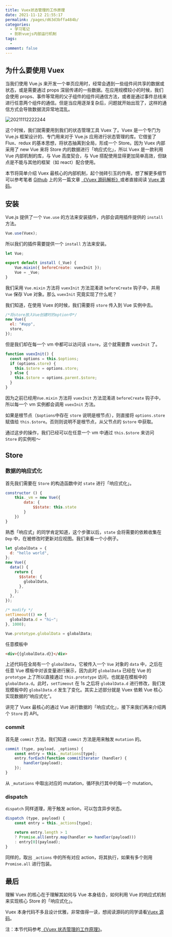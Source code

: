 ```yaml
---
title: Vuex状态管理的工作原理
date: 2021-11-12 21:55:17
permalink: /pages/d63d3bffa484b/
categories:
  - 学习笔记
  - 剖析vuejs内部运行机制
tags:
  -
comment: false
---
```


## 为什么要使用 Vuex

当我们使用 Vue.js 来开发一个单页应用时，经常会遇到一些组件间共享的数据或状态，或是需要通过 props 深层传递的一些数据。在应用规模较小的时候，我们会使用 props、事件等常用的父子组件的组件间通信方法，或者是通过事件总线来进行任意两个组件的通信。但是当应用逐渐复杂后，问题就开始出现了，这样的通信方式会导致数据流异常地混乱。

![20211112222244](https://cdn.jsdelivr.net/gh/wu529778790/image/blog/20211112222244.png)

这个时候，我们就需要用到我们的状态管理工具 Vuex 了。Vuex 是一个专门为 Vue.js 框架设计的、专门用来对于 Vue.js 应用进行状态管理的库。它借鉴了 Flux、redux 的基本思想，将状态抽离到全局，形成一个 Store。因为 Vuex 内部采用了 new Vue 来将 Store 内的数据进行「响应式化」，所以 Vuex 是一款利用 Vue 内部机制的库，与 Vue 高度契合，与 Vue 搭配使用显得更加简单高效，但缺点是不能与其他的框架（如 react）配合使用。

本节将简单介绍 Vuex 最核心的内部机制，起个抛砖引玉的作用，想了解更多细节可以参考笔者 [Github](https://github.com/answershuto) 上的另一篇文章 [《Vuex 源码解析》](https://github.com/answershuto/learnVue/blob/master/docs/Vuex%E6%BA%90%E7%A0%81%E8%A7%A3%E6%9E%90.MarkDown)或者直接阅读 [Vuex 源码](https://github.com/vuejs/vuex)。

## 安装

Vue.js 提供了一个 `Vue.use` 的方法来安装插件，内部会调用插件提供的 `install` 方法。

```js
Vue.use(Vuex);
```

所以我们的插件需要提供一个 `install` 方法来安装。

```js
let Vue;

export default install (_Vue) {
    Vue.mixin({ beforeCreate: vuexInit });
    Vue = _Vue;
}

```

我们采用 `Vue.mixin` 方法将 `vuexInit` 方法混淆进 `beforeCreate` 钩子中，并用 `Vue` 保存 Vue 对象。那么 `vuexInit` 究竟实现了什么呢？

我们知道，在使用 Vuex 的时候，我们需要将 `store` 传入到 Vue 实例中去。

```js
/*将store放入Vue创建时的option中*/
new Vue({
  el: "#app",
  store,
});
```

但是我们却在每一个 vm 中都可以访问该 `store`，这个就需要靠 `vuexInit` 了。

```js
function vuexInit() {
  const options = this.$options;
  if (options.store) {
    this.$store = options.store;
  } else {
    this.$store = options.parent.$store;
  }
}
```

因为之前已经用`Vue.mixin` 方法将 `vuexInit` 方法混淆进 `beforeCreate` 钩子中，所以每一个 vm 实例都会调用 `vuexInit` 方法。

如果是根节点（`$options`中存在 `store` 说明是根节点），则直接将 `options.store` 赋值给 `this.$store`。否则则说明不是根节点，从父节点的 `$store` 中获取。

通过这步的操作，我们已经可以在任意一个 vm 中通过 `this.$store` 来访问 `Store` 的实例啦～

## Store

### 数据的响应式化

首先我们需要在 `Store` 的构造函数中对 `state` 进行「响应式化」。

```js
constructor () {
    this._vm = new Vue({
        data: {
            $$state: this.state
        }
    })
}

```

熟悉「响应式」的同学肯定知道，这个步骤以后，`state` 会将需要的依赖收集在 `Dep` 中，在被修改时更新对应视图。我们来看一个小例子。

```js
let globalData = {
  d: "hello world",
};
new Vue({
  data() {
    return {
      $$state: {
        globalData,
      },
    };
  },
});

/* modify */
setTimeout(() => {
  globalData.d = "hi~";
}, 1000);

Vue.prototype.globalData = globalData;
```

任意模板中

```html
<div>{{globalData.d}}</div>
```

上述代码在全局有一个 `globalData`，它被传入一个 `Vue` 对象的 `data` 中，之后在任意 Vue 模板中对该变量进行展示，因为此时 `globalData` 已经在 Vue 的 `prototype` 上了所以直接通过 `this.prototype` 访问，也就是在模板中的 `globalData.d`。此时，`setTimeout` 在 1s 之后将 `globalData.d` 进行修改，我们发现模板中的 `globalData.d` 发生了变化。其实上述部分就是 Vuex 依赖 Vue 核心实现数据的“响应式化”。

讲完了 Vuex 最核心的通过 Vue 进行数据的「响应式化」，接下来我们再来介绍两个 `Store` 的 API。

### commit

首先是 `commit` 方法，我们知道 `commit` 方法是用来触发 `mutation` 的。

```js
commit (type, payload, _options) {
    const entry = this._mutations[type];
    entry.forEach(function commitIterator (handler) {
        handler(payload);
    });
}

```

从 `_mutations` 中取出对应的 mutation，循环执行其中的每一个 mutation。

### dispatch

`dispatch` 同样道理，用于触发 action，可以包含异步状态。

```js
dispatch (type, payload) {
    const entry = this._actions[type];

    return entry.length > 1
    ? Promise.all(entry.map(handler => handler(payload)))
    : entry[0](payload);
}

```

同样的，取出 `_actions` 中的所有对应 action，将其执行，如果有多个则用 `Promise.all` 进行包装。

## 最后

理解 Vuex 的核心在于理解其如何与 Vue 本身结合，如何利用 Vue 的响应式机制来实现核心 Store 的「响应式化」。

Vuex 本身代码不多且设计优雅，非常值得一读，想阅读源码的同学请看[Vuex 源码](https://github.com/vuejs/vuex)。

注：本节代码参考[《Vuex 状态管理的工作原理》](https://github.com/answershuto/VueDemo/blob/master/%E3%80%8AVuex%E7%8A%B6%E6%80%81%E7%AE%A1%E7%90%86%E7%9A%84%E5%B7%A5%E4%BD%9C%E5%8E%9F%E7%90%86%E3%80%8B.js)。

